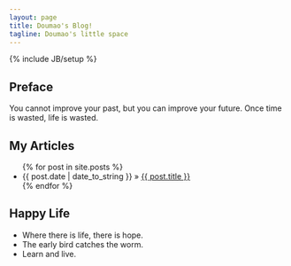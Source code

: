 ```yaml
---
layout: page
title: Doumao's Blog!
tagline: Doumao's little space
---
```

{% include JB/setup %}

## Preface

You cannot improve your past, but you can improve your future. Once time is wasted, life is wasted.

## My Articles

<ul class="posts">
  {% for post in site.posts %}
    <li><span>{{ post.date | date_to_string }}</span> &raquo; <a href="{{ BASE_PATH }}{{ post.url }}">{{ post.title }}</a></li>
  {% endfor %}
</ul>

## Happy Life

 - Where there is life, there is hope. 
 - The early bird catches the worm.
 - Learn and live.
